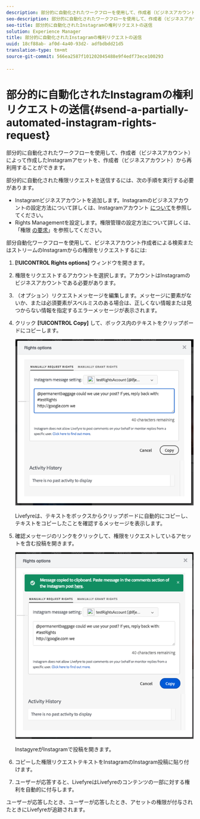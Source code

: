 ```yaml
---
description: 部分的に自動化されたワークフローを使用して、作成者（ビジネスアカウント）によって作成したInstagramアセットを、作成者（ビジネスアカウント）から再利用することができます。
seo-description: 部分的に自動化されたワークフローを使用して、作成者（ビジネスアカウント）によって作成したInstagramアセットを、作成者（ビジネスアカウント）から再利用することができます。
seo-title: 部分的に自動化されたInstagramの権利リクエストの送信
solution: Experience Manager
title: 部分的に自動化されたInstagramの権利リクエストの送信
uuid: 18cf88ab- af0d-4a40-93d2- adfbdbdd21d5
translation-type: tm+mt
source-git-commit: 566ea2587f101202045488e9f4edf73ece100293

---
```



# 部分的に自動化されたInstagramの権利リクエストの送信{#send-a-partially-automated-instagram-rights-request}

部分的に自動化されたワークフローを使用して、作成者（ビジネスアカウント）によって作成したInstagramアセットを、作成者（ビジネスアカウント）から再利用することができます。

部分的に自動化された権限リクエストを送信するには、次の手順を実行する必要があります。

* Instagramビジネスアカウントを追加します。Instagramのビジネスアカウントの設定方法について詳しくは、Instagramアカウント [について](../c-users-creating-accounts-with-studio-access/t-configure-social-accout-instagram/c-about-instagram-accounts.md#c_about_instagram_accounts)を参照してください。
* Rights Managementを設定します。権限管理の設定方法について詳しくは、「権限 [の要求](../c-how-requesting-rights-works/c-how-requesting-rights-works.md#c_how_requesting_rights_works)」を参照してください。

部分自動化ワークフローを使用して、ビジネスアカウント作成者による検索またはストリームのInstagramからの権限をリクエストするには:

1. **[!UICONTROL Rights options]** ウィンドウを開きます。
1. 権限をリクエストするアカウントを選択します。アカウントはInstagramのビジネスアカウントである必要があります。
1. （オプション）リクエストメッセージを編集します。メッセージに要素がないか、または必須要素がスペルミスのある場合は、正しくない情報または見つからない情報を指定するエラーメッセージが表示されます。
1. クリック **[!UICONTROL Copy]** して、ボックス内のテキストをクリップボードにコピーします。

   ![](assets/rr_insta_workaround1.png)

   Livefyreは、テキストをボックスからクリップボードに自動的にコピーし、テキストをコピーしたことを確認するメッセージを表示します。

1. 確認メッセージのリンクをクリックして、権限をリクエストしているアセットを含む投稿を開きます。

   ![](assets/rr_insta_workaround2.png)

   InstagyreがInstagramで投稿を開きます。

1. コピーした権限リクエストテキストをInstagramのInstagram投稿に貼り付けます。
1. ユーザーが応答すると、LivefyreはLivefyreのコンテンツの一部に対する権利を自動的に付与します。

ユーザーが応答したとき、ユーザーが応答したとき、アセットの権限が付与されたときにLivefyreが追跡されます。
